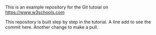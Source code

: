 This is an example repository for the Git tutoial on https://www.w3schools.com

This repository is built step by step in the tutorial.
A line add to see the commit here.
Another change to make a pull.
